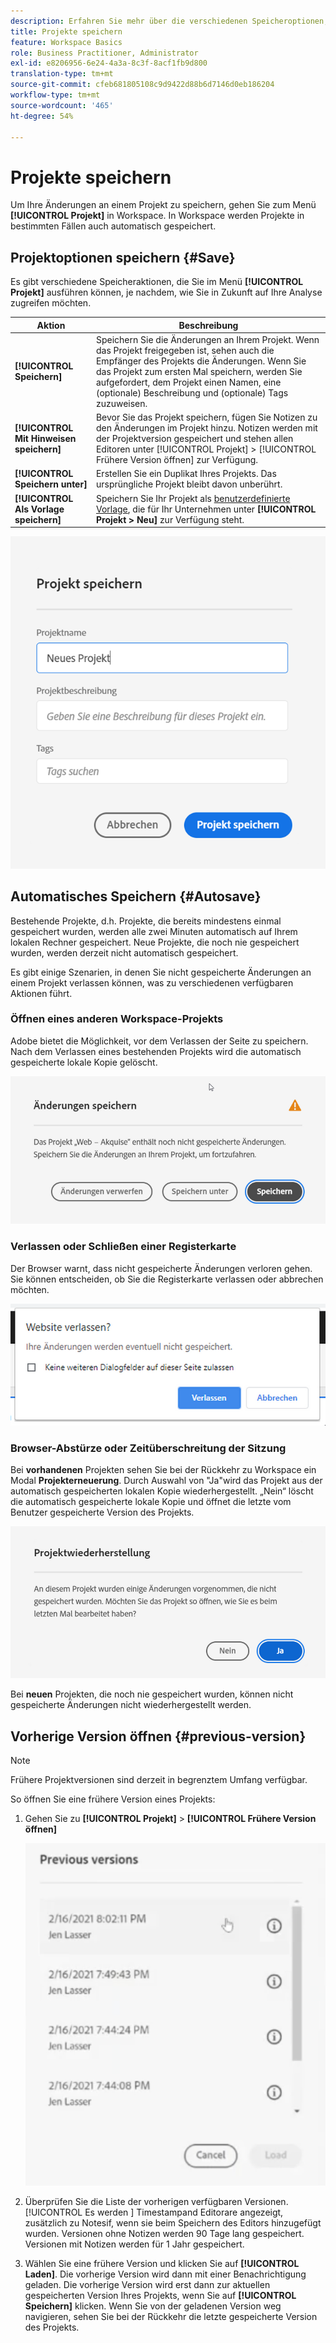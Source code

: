 ```yaml
---
description: Erfahren Sie mehr über die verschiedenen Speicheroptionen, einschließlich automatisches Speichern, Speichern unter, Speichern als Vorlage und Öffnen früherer Versionen.
title: Projekte speichern
feature: Workspace Basics
role: Business Practitioner, Administrator
exl-id: e8206956-6e24-4a3a-8c3f-8acf1fb9d800
translation-type: tm+mt
source-git-commit: cfeb681805108c9d9422d88b6d7146d0eb186204
workflow-type: tm+mt
source-wordcount: '465'
ht-degree: 54%

---
```


# Projekte speichern

Um Ihre Änderungen an einem Projekt zu speichern, gehen Sie zum Menü **[!UICONTROL Projekt]** in Workspace. In Workspace werden Projekte in bestimmten Fällen auch automatisch gespeichert.

## Projektoptionen speichern {#Save}

Es gibt verschiedene Speicheraktionen, die Sie im Menü **[!UICONTROL Projekt]** ausführen können, je nachdem, wie Sie in Zukunft auf Ihre Analyse zugreifen möchten.

| Aktion | Beschreibung |
|---|---| 
| **[!UICONTROL Speichern]** | Speichern Sie die Änderungen an Ihrem Projekt. Wenn das Projekt freigegeben ist, sehen auch die Empfänger des Projekts die Änderungen. Wenn Sie das Projekt zum ersten Mal speichern, werden Sie aufgefordert, dem Projekt einen Namen, eine (optionale) Beschreibung und (optionale) Tags zuzuweisen. |
| **[!UICONTROL Mit Hinweisen speichern]** | Bevor Sie das Projekt speichern, fügen Sie Notizen zu den Änderungen im Projekt hinzu. Notizen werden mit der Projektversion gespeichert und stehen allen Editoren unter [!UICONTROL Projekt] > [!UICONTROL Frühere Version öffnen] zur Verfügung. |
| **[!UICONTROL Speichern unter]** | Erstellen Sie ein Duplikat Ihres Projekts. Das ursprüngliche Projekt bleibt davon unberührt. |
| **[!UICONTROL Als Vorlage speichern]** | Speichern Sie Ihr Projekt als [benutzerdefinierte Vorlage](https://docs.adobe.com/content/help/de-DE/analytics/analyze/analysis-workspace/build-workspace-project/starter-projects.html), die für Ihr Unternehmen unter **[!UICONTROL Projekt > Neu]** zur Verfügung steht. |

![](assets/save-project.png)

## Automatisches Speichern {#Autosave}

Bestehende Projekte, d.h. Projekte, die bereits mindestens einmal gespeichert wurden, werden alle zwei Minuten automatisch auf Ihrem lokalen Rechner gespeichert. Neue Projekte, die noch nie gespeichert wurden, werden derzeit nicht automatisch gespeichert.

Es gibt einige Szenarien, in denen Sie nicht gespeicherte Änderungen an einem Projekt verlassen können, was zu verschiedenen verfügbaren Aktionen führt.

### Öffnen eines anderen Workspace-Projekts

Adobe bietet die Möglichkeit, vor dem Verlassen der Seite zu speichern. Nach dem Verlassen eines bestehenden Projekts wird die automatisch gespeicherte lokale Kopie gelöscht.

![](assets/existing-save.png)

### Verlassen oder Schließen einer Registerkarte

Der Browser warnt, dass nicht gespeicherte Änderungen verloren gehen. Sie können entscheiden, ob Sie die Registerkarte verlassen oder abbrechen möchten.

![](assets/browser-image.png)

### Browser-Abstürze oder Zeitüberschreitung der Sitzung

Bei **vorhandenen** Projekten sehen Sie bei der Rückkehr zu Workspace ein Modal **Projekterneuerung**. Durch Auswahl von &quot;Ja&quot;wird das Projekt aus der automatisch gespeicherten lokalen Kopie wiederhergestellt. „Nein“ löscht die automatisch gespeicherte lokale Kopie und öffnet die letzte vom Benutzer gespeicherte Version des Projekts.

![](assets/project-recovery.png)

Bei **neuen** Projekten, die noch nie gespeichert wurden, können nicht gespeicherte Änderungen nicht wiederhergestellt werden.

## Vorherige Version öffnen {#previous-version}

>[!NOTE]
>
>Frühere Projektversionen sind derzeit in begrenztem Umfang verfügbar.

So öffnen Sie eine frühere Version eines Projekts:

1. Gehen Sie zu **[!UICONTROL Projekt]** > **[!UICONTROL Frühere Version öffnen]**

   ![](assets/previous-versions.png)

1. Überprüfen Sie die Liste der vorherigen verfügbaren Versionen.
   [!UICONTROL Es werden ] Timestampand   Editorare angezeigt, zusätzlich zu   Notesif, wenn sie beim Speichern des   Editors hinzugefügt wurden. Versionen ohne Notizen werden 90 Tage lang gespeichert. Versionen mit Notizen werden für 1 Jahr gespeichert.
1. Wählen Sie eine frühere Version und klicken Sie auf **[!UICONTROL Laden]**.
Die vorherige Version wird dann mit einer Benachrichtigung geladen. Die vorherige Version wird erst dann zur aktuellen gespeicherten Version Ihres Projekts, wenn Sie auf **[!UICONTROL Speichern]** klicken. Wenn Sie von der geladenen Version weg navigieren, sehen Sie bei der Rückkehr die letzte gespeicherte Version des Projekts.
